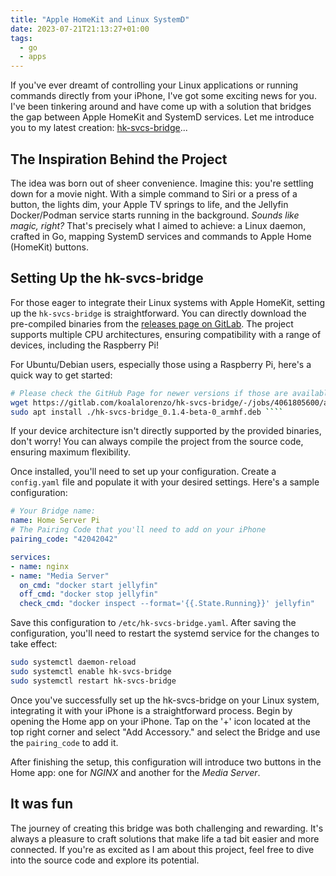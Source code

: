 ```yaml
---
title: "Apple HomeKit and Linux SystemD"
date: 2023-07-21T21:13:27+01:00
tags:
  - go
  - apps
---
```

If you've ever dreamt of controlling your Linux applications or running commands
directly from your iPhone, I've got some exciting news for you. I've been
tinkering around and have come up with a solution that bridges the gap between
Apple HomeKit and SystemD services. Let me introduce you to my latest creation:
[hk-svcs-bridge](https://gitlab.com/koalalorenzo/hk-svcs-bridge)...

<!-- more -->

## The Inspiration Behind the Project

The idea was born out of sheer convenience. Imagine this: you're settling down
for a movie night. With a simple command to Siri or a press of a button, the
lights dim, your Apple TV springs to life, and the Jellyfin Docker/Podman
service starts running in the background. _Sounds like magic, right?_ That's
precisely what I aimed to achieve: a Linux daemon, crafted in Go, mapping SystemD 
services and commands to Apple Home (HomeKit) buttons.

## Setting Up the hk-svcs-bridge

For those eager to integrate their Linux systems with Apple HomeKit, setting up
the `hk-svcs-bridge` is straightforward. You can directly download the
pre-compiled binaries from the [releases page on
GitLab](https://gitlab.com/koalalorenzo/hk-svcs-bridge/-/releases).  The project
supports multiple CPU architectures, ensuring compatibility with a range of
devices, including the Raspberry Pi!

For Ubuntu/Debian users, especially those using a Raspberry Pi, here's a quick
way to get started:

```bash
# Please check the GitHub Page for newer versions if those are available! 
wget https://gitlab.com/koalalorenzo/hk-svcs-bridge/-/jobs/4061805600/artifacts/file/build/hk-svcs-bridge_0.1.4-beta-0_armhf.deb
sudo apt install ./hk-svcs-bridge_0.1.4-beta-0_armhf.deb ````
```

If your device architecture isn't directly supported by the provided binaries,
don't worry! You can always compile the project from the source code, ensuring
maximum flexibility.

Once installed, you'll need to set up your configuration. Create a `config.yaml`
file and populate it with your desired settings. Here's a sample configuration:

```yaml
# Your Bridge name:
name: Home Server Pi
# The Pairing Code that you'll need to add on your iPhone
pairing_code: "42042042"

services:
- name: nginx
- name: "Media Server" 
  on_cmd: "docker start jellyfin"
  off_cmd: "docker stop jellyfin"
  check_cmd: "docker inspect --format='{{.State.Running}}' jellyfin"
```

Save this configuration to `/etc/hk-svcs-bridge.yaml`. After saving the
configuration, you'll need to restart the systemd service for the changes to
take effect:

```bash 
sudo systemctl daemon-reload 
sudo systemctl enable hk-svcs-bridge 
sudo systemctl restart hk-svcs-bridge 
```

Once you've successfully set up the hk-svcs-bridge on your Linux system,
integrating it with your iPhone is a straightforward process. Begin by opening
the Home app on your iPhone. Tap on the '+' icon located at the top right corner
and select "Add Accessory." and select the Bridge and use the
`pairing_code` to add it. 

After finishing the setup, this configuration will introduce two buttons in
the Home app: one for _NGINX_ and another for the _Media Server_.

## It was fun
The journey of creating this bridge was both challenging and rewarding. It's
always a pleasure to craft solutions that make life a tad bit easier and more
connected. If you're as excited as I am about this project, feel free to dive
into the source code and explore its potential.
